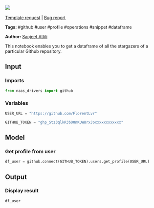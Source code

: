 <a href="https://app.naas.ai/user-redirect/naas/downloader?url=https://raw.githubusercontent.com/jupyter-naas/awesome-notebooks/master/GitHub/GitHub_Get_profile_from_user.ipynb" target="_parent"><img src="https://naasai-public.s3.eu-west-3.amazonaws.com/open_in_naas.svg"/></a><br><br><a href="https://github.com/jupyter-naas/awesome-notebooks/issues/new?assignees=&labels=&template=template-request.md&title=Tool+-+Action+of+the+notebook+">Template request</a> | <a href="https://github.com/jupyter-naas/awesome-notebooks/issues/new?assignees=&labels=bug&template=bug_report.md&title=GitHub+-+Get+profile+from+user:+Error+short+description">Bug report</a>

**Tags:** #github #user #profile #operations #snippet #dataframe

**Author:** [Sanjeet Attili](https://www.linkedin.com/in/sanjeet-attili-760bab190/)

This notebook enables you to get a dataframe of all the stargazers of a particular Github repository.

## Input

### Imports


```python
from naas_drivers import github
```

### Variables


```python
USER_URL = "https://github.com/FlorentLvr"

GITHUB_TOKEN = "ghp_Stz3qlkR3b00nKUW8rxJoxxxxxxxxxxxx"
```

## Model

### Get profile from user


```python
df_user = github.connect(GITHUB_TOKEN).users.get_profile(USER_URL)
```

## Output

### Display result


```python
df_user
```
